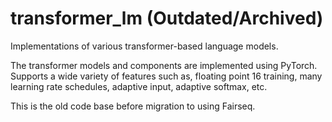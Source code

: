 # transformer_lm (Outdated/Archived)
Implementations of various transformer-based language models.

The transformer models and components are implemented using PyTorch. 
Supports a wide variety of features such as, floating point 16 training, many learning rate schedules, adaptive input, adaptive softmax, etc.

This is the old code base before migration to using Fairseq.

